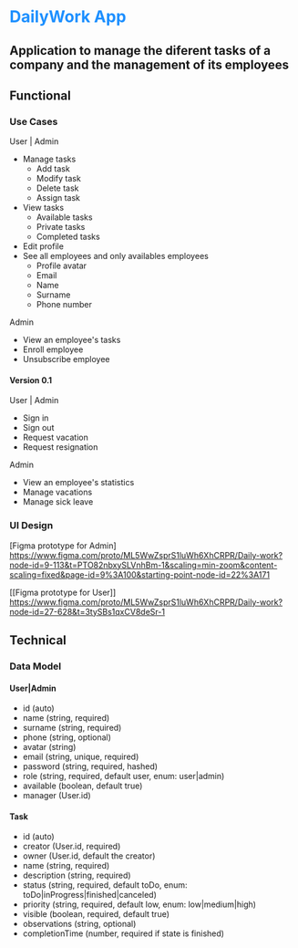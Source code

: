 # <span style="color:dodgerBlue;">DailyWork App</span>

## Application to manage the diferent tasks of a company and the management of its employees

## Functional

### Use Cases

User | Admin

- Manage tasks
  - Add task
  - Modify task
  - Delete task
  - Assign task
- View tasks
  - Available tasks
  - Private tasks
  - Completed tasks
- Edit profile
- See all employees and only availables employees
  - Profile avatar
  - Email
  - Name
  - Surname
  - Phone number

Admin

- View an employee's tasks
- Enroll employee
- Unsubscribe employee

#### Version 0.1

User | Admin

- Sign in
- Sign out
- Request vacation
- Request resignation

Admin

- View an employee's statistics
- Manage vacations
- Manage sick leave

### UI Design

[Figma prototype for Admin] https://www.figma.com/proto/ML5WwZsprS1luWh6XhCRPR/Daily-work?node-id=9-113&t=PTO82nbxySLVnhBm-1&scaling=min-zoom&content-scaling=fixed&page-id=9%3A100&starting-point-node-id=22%3A171

[[Figma prototype for User]] https://www.figma.com/proto/ML5WwZsprS1luWh6XhCRPR/Daily-work?node-id=27-628&t=3tySBs1qxCV8deSr-1

## Technical

### Data Model

#### User|Admin

- id (auto)
- name (string, required)
- surname (string, required)
- phone (string, optional)
- avatar (string)
- email (string, unique, required)
- password (string, required, hashed)
- role (string, required, default user, enum: user|admin)
- available (boolean, default true)
- manager (User.id)

#### Task

- id (auto)
- creator (User.id, required)
- owner (User.id, default the creator)
- name (string, required)
- description (string, required)
- status (string, required, default toDo, enum: toDo|inProgress|finished|canceled)
- priority (string, required, default low, enum: low|medium|high)
- visible (boolean, required, default true)
- observations (string, optional)
- completionTime (number, required if state is finished)
